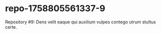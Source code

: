 # repo-1758805561337-9
Repository #9: Dens velit eaque qui auxilium vulpes contego utrum stultus certe.
